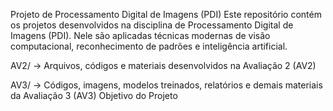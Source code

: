 Projeto de Processamento Digital de Imagens (PDI)
Este repositório contém os projetos desenvolvidos na disciplina de Processamento Digital de Imagens (PDI). Nele são aplicadas técnicas modernas de visão computacional, reconhecimento de padrões e inteligência artificial.


AV2/   -> Arquivos, códigos e materiais desenvolvidos na Avaliação 2 (AV2)

AV3/   -> Códigos, imagens, modelos treinados, relatórios e demais materiais da Avaliação 3 (AV3)
Objetivo do Projeto

